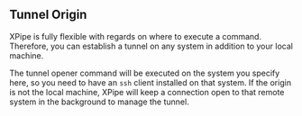 ## Tunnel Origin

XPipe is fully flexible with regards on where to execute a command. Therefore, you can establish a tunnel on any system in addition to your local machine.

The tunnel opener command will be executed on the system you specify here, so you need to have an `ssh` client installed on that system. If the origin is not the local machine, XPipe will keep a connection open to that remote system in the background to manage the tunnel.